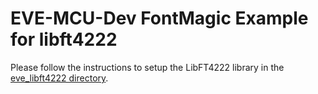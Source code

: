 # EVE-MCU-Dev FontMagic Example for libft4222

Please follow the instructions to setup the LibFT4222 library in the [eve_libft4222 directory](../../../ports/eve_libft4222/README.md).
